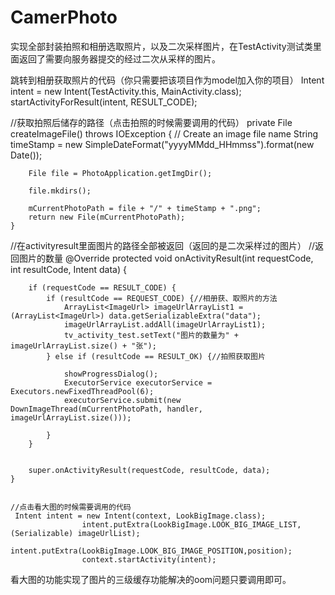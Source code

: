# CamerPhoto
实现全部封装拍照和相册选取照片，以及二次采样图片，在TestActivity测试类里面返回了需要向服务器提交的经过二次从采样的图片。


跳转到相册获取照片的代码（你只需要把该项目作为model加入你的项目）
 Intent intent = new Intent(TestActivity.this, MainActivity.class);
                startActivityForResult(intent, RESULT_CODE);


 //获取拍照后储存的路径（点击拍照的时候需要调用的代码）
    private File createImageFile() throws IOException {
        // Create an image file name
        String timeStamp = new SimpleDateFormat("yyyyMMdd_HHmmss").format(new Date());

        File file = PhotoApplication.getImgDir();

        file.mkdirs();

        mCurrentPhotoPath = file + "/" + timeStamp + ".png";
        return new File(mCurrentPhotoPath);
    }


//在activityresult里面图片的路径全部被返回（返回的是二次采样过的图片）
//返回图片的数量
    @Override
    protected void onActivityResult(int requestCode, int resultCode, Intent data) {

        if (requestCode == RESULT_CODE) {
            if (resultCode == REQUEST_CODE) {//相册获、取照片的方法
                ArrayList<ImageUrl> imageUrlArrayList1 = (ArrayList<ImageUrl>) data.getSerializableExtra("data");
                imageUrlArrayList.addAll(imageUrlArrayList1);
                tv_activity_test.setText("图片的数量为" + imageUrlArrayList.size() + "张");
            } else if (resultCode == RESULT_OK) {//拍照获取图片

                showProgressDialog();
                ExecutorService executorService = Executors.newFixedThreadPool(6);
                executorService.submit(new DownImageThread(mCurrentPhotoPath, handler, imageUrlArrayList.size()));

            }
        }


        super.onActivityResult(requestCode, resultCode, data);
    }
    
    
    //点击看大图的时候需要调用的代码
     Intent intent = new Intent(context, LookBigImage.class);
                    intent.putExtra(LookBigImage.LOOK_BIG_IMAGE_LIST, (Serializable) imageUrlList);
                    intent.putExtra(LookBigImage.LOOK_BIG_IMAGE_POSITION,position);
                    context.startActivity(intent);
看大图的功能实现了图片的三级缓存功能解决的oom问题只要调用即可。
